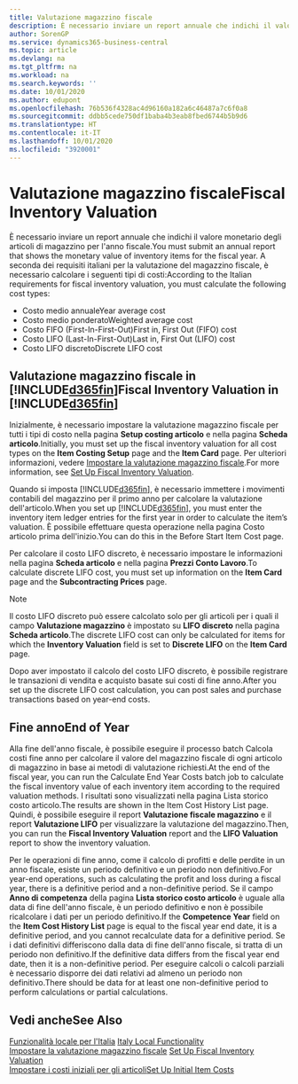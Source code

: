 ```yaml
---
title: Valutazione magazzino fiscale
description: È necessario inviare un report annuale che indichi il valore monetario degli articoli di magazzino per l'anno fiscale.
author: SorenGP
ms.service: dynamics365-business-central
ms.topic: article
ms.devlang: na
ms.tgt_pltfrm: na
ms.workload: na
ms.search.keywords: ''
ms.date: 10/01/2020
ms.author: edupont
ms.openlocfilehash: 76b536f4328ac4d96160a182a6c46487a7c6f0a8
ms.sourcegitcommit: ddbb5cede750df1baba4b3eab8fbed6744b5b9d6
ms.translationtype: HT
ms.contentlocale: it-IT
ms.lasthandoff: 10/01/2020
ms.locfileid: "3920001"
---
```

# <a name="fiscal-inventory-valuation"></a><span data-ttu-id="9648e-103">Valutazione magazzino fiscale</span><span class="sxs-lookup"><span data-stu-id="9648e-103">Fiscal Inventory Valuation</span></span>
<span data-ttu-id="9648e-104">È necessario inviare un report annuale che indichi il valore monetario degli articoli di magazzino per l'anno fiscale.</span><span class="sxs-lookup"><span data-stu-id="9648e-104">You must submit an annual report that shows the monetary value of inventory items for the fiscal year.</span></span> <span data-ttu-id="9648e-105">A seconda dei requisiti italiani per la valutazione del magazzino fiscale, è necessario calcolare i seguenti tipi di costi:</span><span class="sxs-lookup"><span data-stu-id="9648e-105">According to the Italian requirements for fiscal inventory valuation, you must calculate the following cost types:</span></span>  

- <span data-ttu-id="9648e-106">Costo medio annuale</span><span class="sxs-lookup"><span data-stu-id="9648e-106">Year average cost</span></span>  
- <span data-ttu-id="9648e-107">Costo medio ponderato</span><span class="sxs-lookup"><span data-stu-id="9648e-107">Weighted average cost</span></span>  
- <span data-ttu-id="9648e-108">Costo FIFO (First-In-First-Out)</span><span class="sxs-lookup"><span data-stu-id="9648e-108">First in, First Out (FIFO) cost</span></span>  
- <span data-ttu-id="9648e-109">Costo LIFO (Last-In-First-Out)</span><span class="sxs-lookup"><span data-stu-id="9648e-109">Last in, First Out (LIFO) cost</span></span>  
- <span data-ttu-id="9648e-110">Costo LIFO discreto</span><span class="sxs-lookup"><span data-stu-id="9648e-110">Discrete LIFO cost</span></span>  

## <a name="fiscal-inventory-valuation-in-d365fin"></a><span data-ttu-id="9648e-111">Valutazione magazzino fiscale in [!INCLUDE[d365fin](../../includes/d365fin_md.md)]</span><span class="sxs-lookup"><span data-stu-id="9648e-111">Fiscal Inventory Valuation in [!INCLUDE[d365fin](../../includes/d365fin_md.md)]</span></span>  
<span data-ttu-id="9648e-112">Inizialmente, è necessario impostare la valutazione magazzino fiscale per tutti i tipi di costo nella pagina **Setup costing articolo** e nella pagina **Scheda articolo**.</span><span class="sxs-lookup"><span data-stu-id="9648e-112">Initially, you must set up the fiscal inventory valuation for all cost types on the **Item Costing Setup** page and the **Item Card** page.</span></span> <span data-ttu-id="9648e-113">Per ulteriori informazioni, vedere [Impostare la valutazione magazzino fiscale](how-to-set-up-fiscal-inventory-valuation.md).</span><span class="sxs-lookup"><span data-stu-id="9648e-113">For more information, see [Set Up Fiscal Inventory Valuation](how-to-set-up-fiscal-inventory-valuation.md).</span></span>  

<span data-ttu-id="9648e-114">Quando si imposta [!INCLUDE[d365fin](../../includes/d365fin_md.md)], è necessario immettere i movimenti contabili del magazzino per il primo anno per calcolare la valutazione dell'articolo.</span><span class="sxs-lookup"><span data-stu-id="9648e-114">When you set up [!INCLUDE[d365fin](../../includes/d365fin_md.md)], you must enter the inventory item ledger entries for the first year in order to calculate the item’s valuation.</span></span> <span data-ttu-id="9648e-115">È possibile effettuare questa operazione nella pagina Costo articolo prima dell'inizio.</span><span class="sxs-lookup"><span data-stu-id="9648e-115">You can do this in the Before Start Item Cost page.</span></span>  

<span data-ttu-id="9648e-116">Per calcolare il costo LIFO discreto, è necessario impostare le informazioni nella pagina **Scheda articolo** e nella pagina **Prezzi Conto Lavoro**.</span><span class="sxs-lookup"><span data-stu-id="9648e-116">To calculate discrete LIFO cost, you must set up information on the **Item Card** page and the **Subcontracting Prices** page.</span></span>

> [!NOTE]  
>  <span data-ttu-id="9648e-117">Il costo LIFO discreto può essere calcolato solo per gli articoli per i quali il campo **Valutazione magazzino** è impostato su **LIFO discreto** nella pagina **Scheda articolo**.</span><span class="sxs-lookup"><span data-stu-id="9648e-117">The discrete LIFO cost can only be calculated for items for which the **Inventory Valuation** field is set to **Discrete LIFO** on the **Item Card** page.</span></span>

<span data-ttu-id="9648e-118">Dopo aver impostato il calcolo del costo LIFO discreto, è possibile registrare le transazioni di vendita e acquisto basate sui costi di fine anno.</span><span class="sxs-lookup"><span data-stu-id="9648e-118">After you set up the discrete LIFO cost calculation, you can post sales and purchase transactions based on year-end costs.</span></span>  

## <a name="end-of-year"></a><span data-ttu-id="9648e-119">Fine anno</span><span class="sxs-lookup"><span data-stu-id="9648e-119">End of Year</span></span>  
 <span data-ttu-id="9648e-120">Alla fine dell'anno fiscale, è possibile eseguire il processo batch Calcola costi fine anno per calcolare il valore del magazzino fiscale di ogni articolo di magazzino in base ai metodi di valutazione richiesti.</span><span class="sxs-lookup"><span data-stu-id="9648e-120">At the end of the fiscal year, you can run the Calculate End Year Costs batch job to calculate the fiscal inventory value of each inventory item according to the required valuation methods.</span></span> <span data-ttu-id="9648e-121">I risultati sono visualizzati nella pagina Lista storico costo articolo.</span><span class="sxs-lookup"><span data-stu-id="9648e-121">The results are shown in the Item Cost History List page.</span></span> <span data-ttu-id="9648e-122">Quindi, è possibile eseguire il report **Valutazione fiscale magazzino** e il report **Valutazione LIFO** per visualizzare la valutazione del magazzino.</span><span class="sxs-lookup"><span data-stu-id="9648e-122">Then, you can run the **Fiscal Inventory Valuation** report and the **LIFO Valuation** report to show the inventory valuation.</span></span>  

 <span data-ttu-id="9648e-123">Per le operazioni di fine anno, come il calcolo di profitti e delle perdite in un anno fiscale, esiste un periodo definitivo e un periodo non definitivo.</span><span class="sxs-lookup"><span data-stu-id="9648e-123">For year-end operations, such as calculating the profit and loss during a fiscal year, there is a definitive period and a non-definitive period.</span></span> <span data-ttu-id="9648e-124">Se il campo **Anno di competenza** della pagina **Lista storico costo articolo** è uguale alla data di fine dell'anno fiscale, è un periodo definitivo e non è possibile ricalcolare i dati per un periodo definitivo.</span><span class="sxs-lookup"><span data-stu-id="9648e-124">If the **Competence Year** field on the **Item Cost History List** page is equal to the fiscal year end date, it is a definitive period, and you cannot recalculate data for a definitive period.</span></span> <span data-ttu-id="9648e-125">Se i dati definitivi differiscono dalla data di fine dell'anno fiscale, si tratta di un periodo non definitivo.</span><span class="sxs-lookup"><span data-stu-id="9648e-125">If the definitive data differs from the fiscal year end date, then it is a non-definitive period.</span></span> <span data-ttu-id="9648e-126">Per eseguire calcoli o calcoli parziali è necessario disporre dei dati relativi ad almeno un periodo non definitivo.</span><span class="sxs-lookup"><span data-stu-id="9648e-126">There should be data for at least one non-definitive period to perform calculations or partial calculations.</span></span>

## <a name="see-also"></a><span data-ttu-id="9648e-127">Vedi anche</span><span class="sxs-lookup"><span data-stu-id="9648e-127">See Also</span></span>  
 <span data-ttu-id="9648e-128">[Funzionalità locale per l'Italia](italy-local-functionality.md) </span><span class="sxs-lookup"><span data-stu-id="9648e-128">[Italy Local Functionality](italy-local-functionality.md) </span></span>  
 <span data-ttu-id="9648e-129">[Impostare la valutazione magazzino fiscale](how-to-set-up-fiscal-inventory-valuation.md) </span><span class="sxs-lookup"><span data-stu-id="9648e-129">[Set Up Fiscal Inventory Valuation](how-to-set-up-fiscal-inventory-valuation.md) </span></span>  
 [<span data-ttu-id="9648e-130">Impostare i costi iniziali per gli articoli</span><span class="sxs-lookup"><span data-stu-id="9648e-130">Set Up Initial Item Costs</span></span>](how-to-set-up-initial-item-costs.md)
